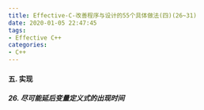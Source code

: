 ```yaml
---
title: Effective-C-改善程序与设计的55个具体做法(四)(26~31)
date: 2020-01-05 22:47:45
tags:
- Effective C++
categories:
- C++
---
```


#### 五. 实现

##### 26. 尽可能延后变量定义式的出现时间

